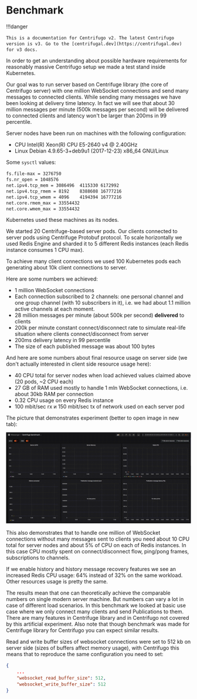 # Benchmark

!!!danger

    This is a documentation for Centrifugo v2. The latest Centrifugo version is v3. Go to the [centrifugal.dev](https://centrifugal.dev) for v3 docs.

In order to get an understanding about possible hardware requirements for reasonably massive Centrifugo setup we made a test stand inside Kubernetes.

Our goal was to run server based on Centrifuge library (the core of Centrifugo server) with one million WebSocket connections and send many messages to connected clients. While sending many messages we have been looking at delivery time latency. In fact we will see that about 30 million messages per minute (500k messages per second) will be delivered to connected clients and latency won't be larger than 200ms in 99 percentile.

Server nodes have been run on machines with the following configuration:

* CPU Intel(R) Xeon(R) CPU E5-2640 v4 @ 2.40GHz
* Linux Debian 4.9.65-3+deb9u1 (2017-12-23) x86_64 GNU/Linux 

Some `sysctl` values:

```
fs.file-max = 3276750
fs.nr_open = 1048576
net.ipv4.tcp_mem = 3086496	4115330	6172992
net.ipv4.tcp_rmem = 8192	8388608	16777216
net.ipv4.tcp_wmem = 4096	4194394	16777216
net.core.rmem_max = 33554432
net.core.wmem_max = 33554432
```

Kubernetes used these machines as its nodes. 

We started 20 Centrifuge-based server pods. Our clients connected to server pods using Centrifuge Protobuf protocol. To scale horizontally we used Redis Engine and sharded it to 5 different Redis instances (each Redis instance consumes 1 CPU max).

To achieve many client connections we used 100 Kubernetes pods each generating about 10k client connections to server.

Here are some numbers we achieved:

* 1 million WebSocket connections
* Each connection subscribed to 2 channels: one personal channel and one group channel (with 10 subscribers in it), i.e. we had about 1.1 million active channels at each moment.
* 28 million messages per minute (about 500k per second) **delivered** to clients
* 200k per minute constant connect/disconnect rate to simulate real-life situation where clients connect/disconnect from server
* 200ms delivery latency in 99 percentile
* The size of each published message was about 100 bytes

And here are some numbers about final resource usage on server side (we don't actually interested in client side resource usage here):

* 40 CPU total for server nodes when load achieved values claimed above (20 pods, ~2 CPU each)
* 27 GB of RAM used mostly to handle 1 mln WebSocket connections, i.e. about 30kb RAM per connection
* 0.32 CPU usage on every Redis instance
* 100 mbit/sec rx и 150 mbit/sec tx of network used on each server pod

The picture that demonstrates experiment (better to open image in new tab):

![Benchmark](../images/benchmark.gif)

This also demonstrates that to handle one million of WebSocket connections without many messages sent to clients you need about 10 CPU total for server nodes and about 5% of CPU on each of Redis instances. In this case CPU mostly spent on connect/disconnect flow, ping/pong frames, subscriptions to channels.

If we enable history and history message recovery features we see an increased Redis CPU usage: 64% instead of 32% on the same workload. Other resources usage is pretty the same.

The results mean that one can theoretically achieve the comparable numbers on single modern server machine. But numbers can vary a lot in case of different load scenarios. In this benchmark we looked at basic use case where we only connect many clients and send Publications to them. There are many features in Centrifuge library and in Centrifugo not covered by this artificial experiment. Also note that though benchmark was made for Centrifuge library for Centrifugo you can expect similar results.

Read and write buffer sizes of websocket connections were set to 512 kb on server side (sizes of buffers affect memory usage), with Centrifugo this means that to reproduce the same configuration you need to set:

```json
{
    ...
    "websocket_read_buffer_size": 512,
    "websocket_write_buffer_size": 512
}
```
